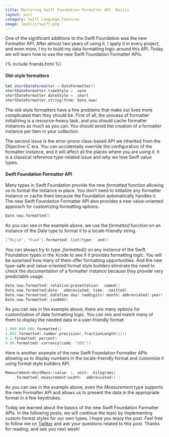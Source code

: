 ```yaml
---
title: Mastering Swift Foundation Formatter API. Basics
layout: post
category: Swift Language Features
image: /public/swift.png
---
```


One of the significant additions to the Swift Foundation was the new Formatter API. After almost two years of using it, I apply it in every project, and even more, I try to build my data formatting logic around this API. Today we will learn how to use the new Swift Foundation Formatter APIs.

{% include friends.html %}

#### Old-style formatters

```swift
let shortDateFormatter = DateFormatter()
shortDateFormatter.timeStyle = .none
shortDateFormatter.dateStyle = .short
shortDateFormatter.string(from: Date.now)
```

The old-style formatters have a few problems that make our lives more complicated than they should be. First of all, the process of formatter initializing is a resource-heavy task, and you should cache formatter instances as much as you can. You should avoid the creation of a formatter instance per item in your collection. 

The second issue is the error-prone class-based API we inherited from the Objective-C era. You can accidentally override the configuration of the formatter instance, and it will affect all the places where you are using it. It is a classical reference type-related issue and why we love Swift value types.

#### Swift Foundation Formatter API
Many types in Swift Foundation provide the new *formatted* function allowing us to format the instance in place. You don't need to initialize any formatter instance or cache them because the Foundation automatically handles it. The new Swift Foundation Formatter API also provides a new value-oriented approach for customizing formatting options.

```swift
Date.now.formatted()
```

As you can see in the example above, we use the *formatted* function on an instance of the *Date* type to format it to a locale-friendly string. 

```swift
["Majid", "Fuad"].formatted(.list(type: .and))
```

You can always try to type *.formatted()* on any instance of the Swift Foundation types in the Xcode to see if it provides formatting logic. You will be surprised how many of them offer formatting opportunities. And the new type-safe and value-oriented format style builders eliminate the need to check the documentation of a formatter instance because they provide very predictable usage.

```swift
Date.now.formatted(.relative(presentation: .named))
Date.now.formatted(date: .abbreviated, time: .omitted)
Date.now.formatted(.dateTime.day(.twoDigits).month(.abbreviated).year(.twoDigits))
Date.now.formatted(.iso8601)
```

As you can see in the example above, there are many options for customization of date formatting logic. You can mix and match many of them to display the needed data in a user-friendly format.

```swift
1_000_000_000.formatted()
1.001.formatted(.number.precision(.fractionLength(1)))
0.1.formatted(.percent)
0.99.formatted(.currency(code: "USD"))
```

Here is another example of the new Swift Foundation Formatter APIs allowing us to display numbers in the locale-friendly format and customize it using format style builders API.

```swift
Measurement<UnitMass>(value: 1, unit: .kilograms)
    .formatted(.measurement(width: .abbreviated))
```

As you can see in the example above, even the *Measurement* type supports the new Formatter API and allows us to present the data in the appropriate format in a few keystrokes. 

Today we learned about the basics of the new Swift Foundation Formatter APIs. In the following posts, we will continue the topic by implementing custom format styles for our own types. I hope you enjoy the post. Feel free to follow me on [Twitter](https://twitter.com/mecid) and ask your questions related to this post. Thanks for reading, and see you next week!
